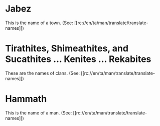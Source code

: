 # Jabez

This is the name of a town. (See: [[rc://en/ta/man/translate/translate-names]])

# Tirathites, Shimeathites, and Sucathites ... Kenites ... Rekabites

These are the names of clans. (See: [[rc://en/ta/man/translate/translate-names]])

# Hammath

This is the name of a man. (See: [[rc://en/ta/man/translate/translate-names]])

